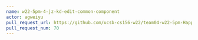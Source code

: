 ```yaml
---
name: w22-5pm-4-jz-kd-edit-common-component
actor: agweiyu
pull_request_url: https://github.com/ucsb-cs156-w22/team04-w22-5pm-HappyCows/pull/70
pull_request_num: 70
---
```

